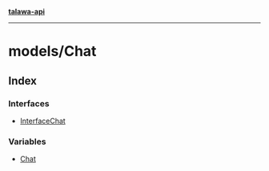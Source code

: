 [**talawa-api**](../../README.md)

***

# models/Chat

## Index

### Interfaces

- [InterfaceChat](interfaces/InterfaceChat.md)

### Variables

- [Chat](variables/Chat.md)
